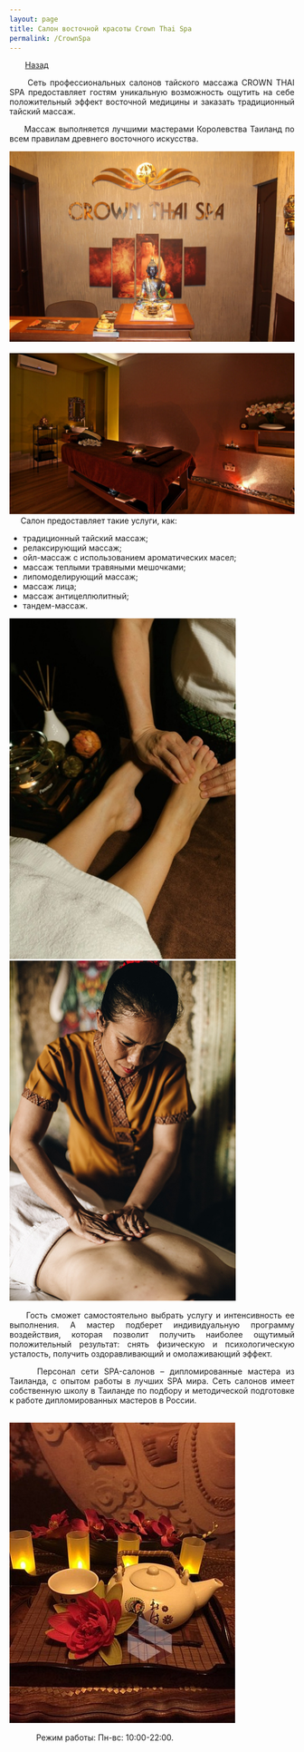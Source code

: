 ```yaml
---
layout: page
title: Салон восточной красоты Crown Thai Spa
permalink: /CrownSpa
---
```


&nbsp;&nbsp;&nbsp;&nbsp;&nbsp;&nbsp;&nbsp;[Назад](/ozdorovitelniiturism)

<p style="text-align:  justify;">
&nbsp;&nbsp;&nbsp;&nbsp;&nbsp;Сеть профессиональных салонов тайского массажа CROWN THAI SPA предоставляет гостям уникальную возможность ощутить на себе положительный эффект восточной медицины и заказать традиционный тайский массаж.
</p>
<p style="text-align:  justify;">
&nbsp;&nbsp;&nbsp;&nbsp;&nbsp;Массаж выполняется лучшими мастерами Королевства Таиланд по всем правилам древнего восточного искусства.
</p>

![корона](/images/crown.jpg)&nbsp; ![корона](/images/crown_2.jpg)
&nbsp;&nbsp;&nbsp;&nbsp;&nbsp;Салон предоставляет такие услуги, как: 
- традиционный тайский массаж;
- релаксирующий массаж;
- ойл-массаж с использованием ароматических масел;
- массаж теплыми травяными мешочками;
- липомоделирующий массаж;
- массаж лица;
- массаж антицеллюлитный;
- тандем-массаж.

<img src="/images/crown_4.jpg" alt="корона" width="400"/>&nbsp;&nbsp;<img src="/images/crown_5.jpg" alt="корона" width="400"/>
<p style="text-align:  justify;">
&nbsp;&nbsp;&nbsp;&nbsp;&nbsp;Гость сможет самостоятельно выбрать услугу и интенсивность ее выполнения. А мастер подберет индивидуальную программу воздействия, которая позволит получить наиболее ощутимый положительный результат: снять физическую и психологическую усталость, получить оздоравливающий и омолаживающий эффект.
</p>
<p style="text-align:  justify;">
&nbsp;&nbsp;&nbsp;&nbsp;&nbsp;Персонал сети SPA-салонов – дипломированные мастера из Таиланда, с опытом работы в лучших SPA мира. Сеть салонов имеет собственную школу в Таиланде по подбору и методической подготовке к работе дипломированных мастеров в России.
</p>

&nbsp;&nbsp;&nbsp;&nbsp;&nbsp;&nbsp;&nbsp;&nbsp;&nbsp;&nbsp;&nbsp;&nbsp;&nbsp;&nbsp;&nbsp;&nbsp;&nbsp;&nbsp;&nbsp;&nbsp;&nbsp;&nbsp;&nbsp;&nbsp;&nbsp;&nbsp;&nbsp;&nbsp;&nbsp;&nbsp;&nbsp;&nbsp;&nbsp;&nbsp;&nbsp;&nbsp;&nbsp;&nbsp;&nbsp;&nbsp;![корона](/images/crown_3.jpg) 

&nbsp;&nbsp;&nbsp;&nbsp;&nbsp;&nbsp;&nbsp;&nbsp;&nbsp;&nbsp;&nbsp;&nbsp;Режим работы: Пн-вс: 10:00-22:00.